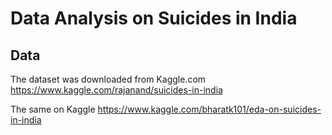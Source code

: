 # Data Analysis on Suicides in India

## Data
The dataset was downloaded from Kaggle.com
https://www.kaggle.com/rajanand/suicides-in-india

The same on Kaggle https://www.kaggle.com/bharatk101/eda-on-suicides-in-india
